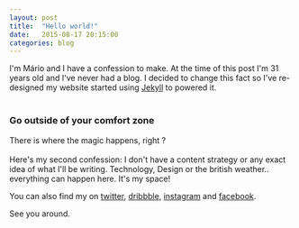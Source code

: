 ```yaml
---
layout: post
title:  "Hello world!"
date:   2015-08-17 20:15:00
categories: blog
---
```

I'm Mário and I have a confession to make. At the time of this post I'm 31 years old and I've never had a blog.
I decided to change this fact so I've re-designed my website started using [Jekyll][jekyll] to powered it.
<br><br>

### Go outside of your comfort zone
There is where the magic happens, right ?
<br><br>
Here's my second confession: I don't have a content strategy or any exact idea of what I'll be writing.
Technology, Design or the british weather.. everything can happen here. It's my space!

You can also find my on [twitter][twitter], [dribbble][dribbble], [instagram][instagram] and [facebook][facebook].

See you around.

[jekyll]: http://www.jekillrb.com
[twitter]: http://www.twitter.com/marioribeiro
[instagram]: http://www.instagram.com/mariocalvelasribeiro
[facebook]: http://www.facebook.com/mariocalvelasribeiro
[dribbble]: http://www.dribbble.com/marioribeiro
